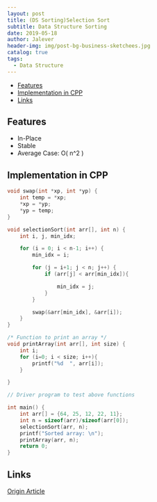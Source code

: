 ```yaml
---
layout: post
title: (DS Sorting)Selection Sort
subtitle: Data Structure Sorting
date: 2019-05-18
author: Jalever
header-img: img/post-bg-business-sketchees.jpg
catalog: true
tags:
  - Data Structure
---
```


- [Features](#features)
- [Implementation in CPP](#implementation-in-cpp)
- [Links](#links)

## Features
- In-Place
- Stable
- Average Case: O( n^2 )

## Implementation in CPP
```c
void swap(int *xp, int *yp) {  
    int temp = *xp;  
    *xp = *yp;  
    *yp = temp;  
}  

void selectionSort(int arr[], int n) {  
    int i, j, min_idx;  

    for (i = 0; i < n-1; i++) {  
        min_idx = i;  

        for (j = i+1; j < n; j++) {
            if (arr[j] < arr[min_idx]){

                min_idx = j;  
            }
        }

        swap(&arr[min_idx], &arr[i]);  
    }  
}  

/* Function to print an array */
void printArray(int arr[], int size) {  
    int i;  
    for (i=0; i < size; i++){
        printf("%d  ", arr[i]);  
    }

}  

// Driver program to test above functions  

int main() {  
    int arr[] = {64, 25, 12, 22, 11};  
    int n = sizeof(arr)/sizeof(arr[0]);  
    selectionSort(arr, n);  
    printf("Sorted array: \n");
    printArray(arr, n);  
    return 0;  
}   
```

## Links
[Origin Article](https://www.geeksforgeeks.org/selection-sort/)
